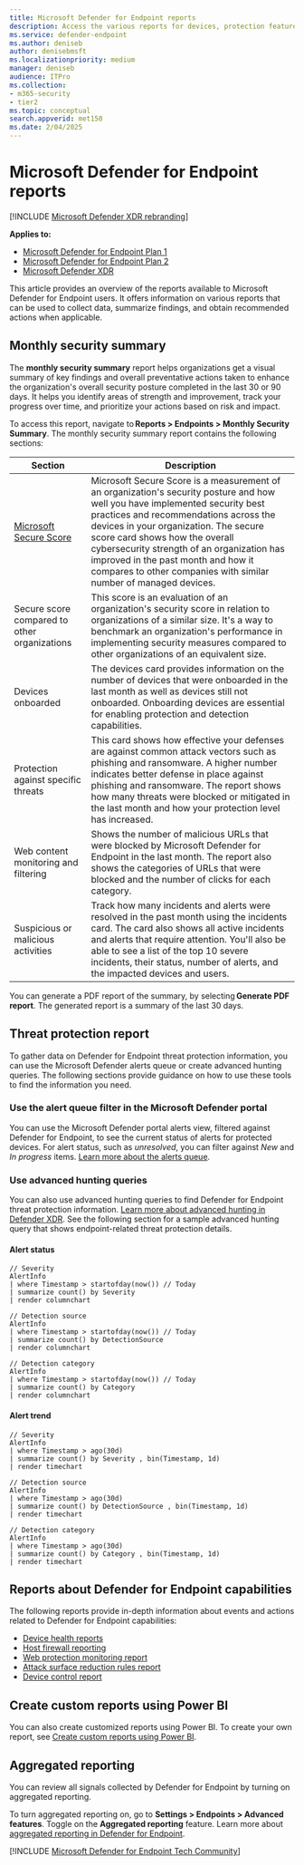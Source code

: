 ```yaml
---
title: Microsoft Defender for Endpoint reports
description: Access the various reports for devices, protection features, and more in Microsoft Defender for Endpoint.
ms.service: defender-endpoint
ms.author: deniseb
author: denisebmsft
ms.localizationpriority: medium
manager: deniseb
audience: ITPro
ms.collection:
- m365-security
- tier2
ms.topic: conceptual
search.appverid: met150
ms.date: 2/04/2025
---
```


# Microsoft Defender for Endpoint reports

[!INCLUDE [Microsoft Defender XDR rebranding](../includes/microsoft-defender.md)]

**Applies to:**

- [Microsoft Defender for Endpoint Plan 1](microsoft-defender-endpoint.md)
- [Microsoft Defender for Endpoint Plan 2](microsoft-defender-endpoint.md)
- [Microsoft Defender XDR](/defender-xdr)

This article provides an overview of the reports available to Microsoft Defender for Endpoint users. It offers information on various reports that can be used to collect data, summarize findings, and obtain recommended actions when applicable.

## Monthly security summary

The **monthly security summary** report helps organizations get a visual summary of key findings and overall preventative actions taken to enhance the organization's overall security posture completed in the last 30 or 90 days. It helps you identify areas of strength and improvement, track your progress over time, and prioritize your actions based on risk and impact. 

To access this report, navigate to **Reports > Endpoints > Monthly Security Summary**. The monthly security summary report contains the following sections:

| Section  | Description |
|---------|---------|
| [Microsoft Secure Score](/defender-xdr/microsoft-secure-score) | Microsoft Secure Score is a measurement of an organization's security posture and how well you have implemented security best practices and recommendations across the devices in your organization. The secure score card shows how the overall cybersecurity strength of an organization has improved in the past month and how it compares to other companies with similar number of managed devices. |
|Secure score compared to other organizations | This score is an evaluation of an organization's security score in relation to organizations of a similar size. It's a way to benchmark an organization's performance in implementing security measures compared to other organizations of an equivalent size. |
| Devices onboarded | The devices card provides information on the number of devices that were onboarded in the last month as well as devices still not onboarded. Onboarding devices are essential for enabling protection and detection capabilities. |
| Protection against specific threats | This card shows how effective your defenses are against common attack vectors such as phishing and ransomware. A higher number indicates better defense in place against phishing and ransomware. The report shows how many threats were blocked or mitigated in the last month and how your protection level has increased. |
| Web content monitoring and filtering | Shows the number of malicious URLs that were blocked by Microsoft Defender for Endpoint in the last month. The report also shows the categories of URLs that were blocked and the number of clicks for each category. |
| Suspicious or malicious activities | Track how many incidents and alerts were resolved in the past month using the incidents card. The card also shows all active incidents and alerts that require attention. You'll also be able to see a list of the top 10 severe incidents, their status, number of alerts, and the impacted devices and users. |

You can generate a PDF report of the summary, by selecting **Generate PDF report**. The generated report is a summary of the last 30 days.

## Threat protection report

To gather data on Defender for Endpoint threat protection information, you can use the Microsoft Defender alerts queue or create advanced hunting queries. The following sections provide guidance on how to use these tools to find the information you need.

### Use the alert queue filter in the Microsoft Defender portal

You can use the Microsoft Defender portal alerts view, filtered against Defender for Endpoint, to see the current status of alerts for protected devices. For alert status, such as *unresolved*, you can filter against *New* and *In progress* items. [Learn more about the alerts queue](/defender-xdr/investigate-alerts).

### Use advanced hunting queries

You can also use advanced hunting queries to find Defender for Endpoint threat protection information. [Learn more about advanced hunting in Defender XDR](/defender-xdr/advanced-hunting-overview). See the following section for a sample advanced hunting query that shows endpoint-related threat protection details.

#### Alert status

```kusto
// Severity
AlertInfo
| where Timestamp > startofday(now()) // Today
| summarize count() by Severity
| render columnchart

// Detection source
AlertInfo
| where Timestamp > startofday(now()) // Today
| summarize count() by DetectionSource
| render columnchart

// Detection category
AlertInfo
| where Timestamp > startofday(now()) // Today
| summarize count() by Category
| render columnchart
```

#### Alert trend

```kusto
// Severity
AlertInfo
| where Timestamp > ago(30d)
| summarize count() by Severity , bin(Timestamp, 1d)
| render timechart

// Detection source
AlertInfo
| where Timestamp > ago(30d)
| summarize count() by DetectionSource , bin(Timestamp, 1d)
| render timechart

// Detection category
AlertInfo
| where Timestamp > ago(30d)
| summarize count() by Category , bin(Timestamp, 1d)
| render timechart
```

## Reports about Defender for Endpoint capabilities

The following reports provide in-depth information about events and actions related to Defender for Endpoint capabilities:

- [Device health reports](device-health-reports.md)
- [Host firewall reporting](host-firewall-reporting.md)
- [Web protection monitoring report](web-protection-monitoring.md)
- [Attack surface reduction rules report](attack-surface-reduction-rules-report.md)
- [Device control report](device-control-report.md)

## Create custom reports using Power BI

You can also create customized reports using Power BI. To create your own report, see [Create custom reports using Power BI](/defender-endpoint/api/api-power-bi).

## Aggregated reporting

You can review all signals collected by Defender for Endpoint by turning on aggregated reporting.

To turn aggregated reporting on, go to **Settings > Endpoints > Advanced features**. Toggle on the **Aggregated reporting** feature. Learn more about [aggregated reporting in Defender for Endpoint](/defender-endpoint/aggregated-reporting).

[!INCLUDE [Microsoft Defender for Endpoint Tech Community](../includes/defender-mde-techcommunity.md)]
